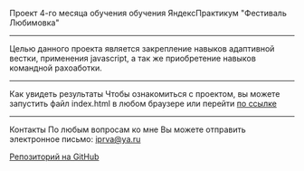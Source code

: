 Проект 4-го месяца обучения обучения ЯндексПрактикум "Фестиваль Любимовка"
____

Целью данного проекта является закрепление навыков адаптивной вестки, применения javascript, а так же приобретение навыков командной рахоаботки.
____

Как увидеть результаты
Чтобы ознакомиться с проектом, вы можете запустить файл index.html в любом браузере или перейти [по ссылке](https://viktor-ryabov.github.io/lubimovka-fest/)
____

Контакты
По любым вопросам ко мне Вы можете отправить электронное письмо: iprva@ya.ru

[Репозиторий на GitHub](https://github.com/Viktor-Ryabov/lubimovka-fest/)
